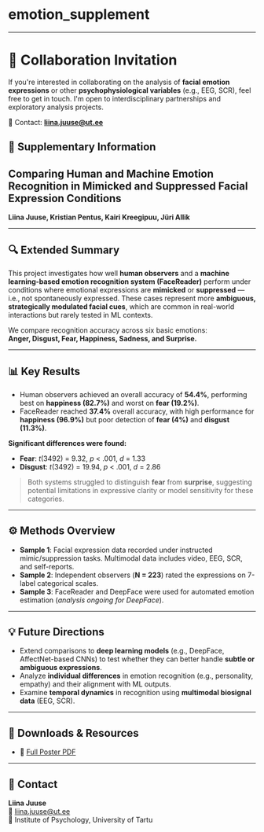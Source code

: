 # emotion_supplement

---

# 🤝 Collaboration Invitation

If you're interested in collaborating on the analysis of **facial emotion expressions** or other **psychophysiological variables** (e.g., EEG, SCR), feel free to get in touch. I'm open to interdisciplinary partnerships and exploratory analysis projects.

📧 Contact: **liina.juuse@ut.ee**


## 📘 Supplementary Information

## Comparing Human and Machine Emotion Recognition in Mimicked and Suppressed Facial Expression Conditions  
**Liina Juuse, Kristian Pentus, Kairi Kreegipuu, Jüri Allik**

---

## 🔍 Extended Summary

This project investigates how well **human observers** and a **machine learning-based emotion recognition system (FaceReader)** perform under conditions where emotional expressions are **mimicked** or **suppressed** — i.e., not spontaneously expressed. These cases represent more **ambiguous, strategically modulated facial cues**, which are common in real-world interactions but rarely tested in ML contexts.

We compare recognition accuracy across six basic emotions:  
**Anger, Disgust, Fear, Happiness, Sadness, and Surprise.**

---

## 📊 Key Results

- Human observers achieved an overall accuracy of **54.4%**, performing best on **happiness (82.7%)** and worst on **fear (19.2%)**.
- FaceReader reached **37.4%** overall accuracy, with high performance for **happiness (96.9%)** but poor detection of **fear (4%)** and **disgust (11.3%)**.

**Significant differences were found:**
- **Fear**: *t*(3492) = 9.32, *p* < .001, *d* = 1.33  
- **Disgust**: *t*(3492) = 19.94, *p* < .001, *d* = 2.86

> Both systems struggled to distinguish **fear** from **surprise**, suggesting potential limitations in expressive clarity or model sensitivity for these categories.

---

## ⚙️ Methods Overview

- **Sample 1**: Facial expression data recorded under instructed mimic/suppression tasks. Multimodal data includes video, EEG, SCR, and self-reports.
- **Sample 2**: Independent observers (**N = 223**) rated the expressions on 7-label categorical scales.
- **Sample 3**: FaceReader and DeepFace were used for automated emotion estimation (*analysis ongoing for DeepFace*).

---

## 💡 Future Directions

- Extend comparisons to **deep learning models** (e.g., DeepFace, AffectNet-based CNNs) to test whether they can better handle **subtle or ambiguous expressions**.
- Analyze **individual differences** in emotion recognition (e.g., personality, empathy) and their alignment with ML outputs.
- Examine **temporal dynamics** in recognition using **multimodal biosignal data** (EEG, SCR).

---

## 📎 Downloads & Resources

- 📄 [Full Poster PDF](poster.pdf)

---
 
## 📧 Contact

**Liina Juuse**  
📧 liina.juuse@ut.ee  
🏫 Institute of Psychology, University of Tartu
